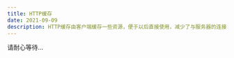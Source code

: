 ```yaml
---
title: HTTP缓存
date: 2021-09-09
description: HTTP缓存由客户端缓存一些资源，便于以后直接使用，减少了与服务器的连接，提升性能。
---
```


请耐心等待...

